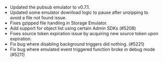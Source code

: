 - Updated the pubsub emulator to v0.7.1.
- Updated some emulator download logic to pause after unzipping to avoid a file not found issue.
- Fixes gzipped file handling in Storage Emulator.
- Add support for object list using certain Admin SDKs (#5208)
- Fixes source token expiration issue by acquiring new source token upon expiration.
- Fix bug where disabling background triggers did nothing. (#5221)
- Fix bug where emulated event triggered function broke in debug mode (#5211)
